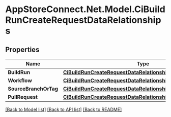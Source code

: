 # AppStoreConnect.Net.Model.CiBuildRunCreateRequestDataRelationships

## Properties

Name | Type | Description | Notes
------------ | ------------- | ------------- | -------------
**BuildRun** | [**CiBuildRunCreateRequestDataRelationshipsBuildRun**](CiBuildRunCreateRequestDataRelationshipsBuildRun.md) |  | [optional] 
**Workflow** | [**CiBuildRunCreateRequestDataRelationshipsWorkflow**](CiBuildRunCreateRequestDataRelationshipsWorkflow.md) |  | [optional] 
**SourceBranchOrTag** | [**CiBuildRunCreateRequestDataRelationshipsSourceBranchOrTag**](CiBuildRunCreateRequestDataRelationshipsSourceBranchOrTag.md) |  | [optional] 
**PullRequest** | [**CiBuildRunCreateRequestDataRelationshipsPullRequest**](CiBuildRunCreateRequestDataRelationshipsPullRequest.md) |  | [optional] 

[[Back to Model list]](../README.md#documentation-for-models) [[Back to API list]](../README.md#documentation-for-api-endpoints) [[Back to README]](../README.md)

